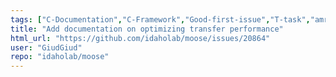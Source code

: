 ```yaml
---
tags: ["C-Documentation","C-Framework","Good-first-issue","T-task","amr","fem","finite-elements","finite-volumes","multiphysics","object-oriented","parallel","simulation"]
title: "Add documentation on optimizing transfer performance"
html_url: "https://github.com/idaholab/moose/issues/20864"
user: "GiudGiud"
repo: "idaholab/moose"
---
```



